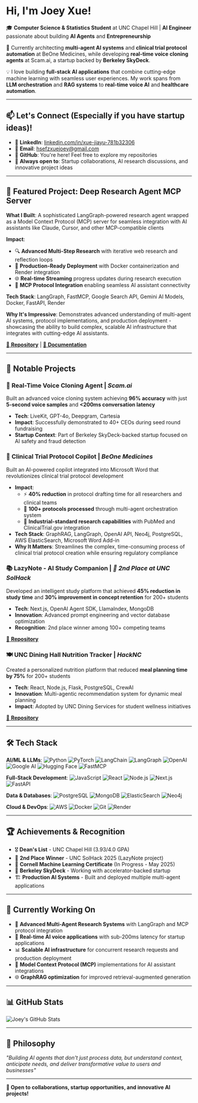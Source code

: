 # Hi, I'm Joey Xue!

🎓 **Computer Science & Statistics Student** at UNC Chapel Hill | **AI Engineer** passionate about building **AI Agents** and **Entrepreneurship**

🚀 Currently architecting **multi-agent AI systems** and **clinical trial protocol automation** at BeOne Medicines, while developing **real-time voice cloning agents** at Scam.ai, a startup backed by **Berkeley SkyDeck**.

💡 I love building **full-stack AI applications** that combine cutting-edge machine learning with seamless user experiences. My work spans from **LLM orchestration** and **RAG systems** to **real-time voice AI** and **healthcare automation**.

---

## 📫 Let's Connect (Especially if you have startup ideas)!

- 💼 **LinkedIn**: [linkedin.com/in/xue-jiayu-781b32306](https://linkedin.com/in/xue-jiayu-781b32306)
- 📧 **Email**: hsefzxuejoey@gmail.com
- 🐙 **GitHub**: You're here! Feel free to explore my repositories
- 🚀 **Always open to**: Startup collaborations, AI research discussions, and innovative project ideas

---

## 🎯 Featured Project: Deep Research Agent MCP Server

**What I Built**: A sophisticated LangGraph-powered research agent wrapped as a Model Context Protocol (MCP) server for seamless integration with AI assistants like Claude, Cursor, and other MCP-compatible clients

**Impact**: 
- 🔍 **Advanced Multi-Step Research** with iterative web research and reflection loops
- 🚀 **Production-Ready Deployment** with Docker containerization and Render integration
- 🌐 **Real-time Streaming** progress updates during research execution
- 🔧 **MCP Protocol Integration** enabling seamless AI assistant connectivity

**Tech Stack**: LangGraph, FastMCP, Google Search API, Gemini AI Models, Docker, FastAPI, Render

**Why It's Impressive**: Demonstrates advanced understanding of multi-agent AI systems, protocol implementations, and production deployment - showcasing the ability to build complex, scalable AI infrastructure that integrates with cutting-edge AI assistants.

[📱 **Repository**](https://github.com/celestialdust/deep-research-mcp) | [📖 **Documentation**](https://github.com/celestialdust/deep-research-mcp#readme)

---

## 🚀 Notable Projects

### 🎵 **Real-Time Voice Cloning Agent** | *Scam.ai* 
Built an advanced voice cloning system achieving **96% accuracy** with just **5-second voice samples** and **<200ms conversation latency**
- **Tech**: LiveKit, GPT-4o, Deepgram, Cartesia
- **Impact**: Successfully demonstrated to 40+ CEOs during seed round fundraising
- **Startup Context**: Part of Berkeley SkyDeck-backed startup focused on AI safety and fraud detection

### 🏥 **Clinical Trial Protocol Copilot** | *BeOne Medicines*
Built an AI-powered copilot integrated into Microsoft Word that revolutionizes clinical trial protocol development
- **Impact**: 
  - ⚡ **40% reduction** in protocol drafting time for all researchers and clinical teams
  - 🤖 **100+ protocols processed** through multi-agent orchestration system
  - 🔬 **Industrial-standard research capabilities** with PubMed and ClinicalTrial.gov integration
- **Tech Stack**: GraphRAG, LangGraph, OpenAI API, Neo4j, PostgreSQL, AWS ElasticSearch, Microsoft Word Add-in
- **Why It Matters**: Streamlines the complex, time-consuming process of clinical trial protocol creation while ensuring regulatory compliance

### 📚 **LazyNote - AI Study Companion** | *🥈 2nd Place at UNC SolHack*
Developed an intelligent study platform that achieved **45% reduction in study time** and **30% improvement in concept retention** for 200+ students
- **Tech**: Next.js, OpenAI Agent SDK, LlamaIndex, MongoDB
- **Innovation**: Advanced prompt engineering and vector database optimization
- **Recognition**: 2nd place winner among 100+ competing teams

[📱 **Repository**](https://github.com/celestialdust/LazyNote)

### 🍽️ **UNC Dining Hall Nutrition Tracker** | *HackNC*
Created a personalized nutrition platform that reduced **meal planning time by 75%** for 200+ students
- **Tech**: React, Node.js, Flask, PostgreSQL, CrewAI
- **Innovation**: Multi-agentic recommendation system for dynamic meal planning
- **Impact**: Adopted by UNC Dining Services for student wellness initiatives

[📱 **Repository**](https://github.com/celestialdust/unc-dining-app) 

---

## 🛠 Tech Stack

**AI/ML & LLMs**:
![Python](https://img.shields.io/badge/-Python-3776AB?style=flat&logo=python&logoColor=white)
![PyTorch](https://img.shields.io/badge/-PyTorch-EE4C2C?style=flat&logo=pytorch&logoColor=white)
![LangChain](https://img.shields.io/badge/-LangChain-339933?style=flat&logo=chainlink&logoColor=white)
![LangGraph](https://img.shields.io/badge/-LangGraph-FF6B6B?style=flat&logo=graph&logoColor=white)
![OpenAI](https://img.shields.io/badge/-OpenAI-412991?style=flat&logo=openai&logoColor=white)
![Google AI](https://img.shields.io/badge/-Gemini%20AI-4285F4?style=flat&logo=google&logoColor=white)
![Hugging Face](https://img.shields.io/badge/-Hugging%20Face-FFD21E?style=flat&logo=huggingface&logoColor=black)
![FastMCP](https://img.shields.io/badge/-FastMCP-00D9FF?style=flat&logo=fastapi&logoColor=white)

**Full-Stack Development**:
![JavaScript](https://img.shields.io/badge/-JavaScript-F7DF1E?style=flat&logo=javascript&logoColor=black)
![React](https://img.shields.io/badge/-React-61DAFB?style=flat&logo=react&logoColor=black)
![Node.js](https://img.shields.io/badge/-Node.js-339933?style=flat&logo=node.js&logoColor=white)
![Next.js](https://img.shields.io/badge/-Next.js-000000?style=flat&logo=next.js&logoColor=white)
![FastAPI](https://img.shields.io/badge/-FastAPI-009688?style=flat&logo=fastapi&logoColor=white)

**Data & Databases**:
![PostgreSQL](https://img.shields.io/badge/-PostgreSQL-336791?style=flat&logo=postgresql&logoColor=white)
![MongoDB](https://img.shields.io/badge/-MongoDB-47A248?style=flat&logo=mongodb&logoColor=white)
![ElasticSearch](https://img.shields.io/badge/-Elasticsearch-005571?style=flat&logo=elasticsearch&logoColor=white)
![Neo4j](https://img.shields.io/badge/-Neo4j-008CC1?style=flat&logo=neo4j&logoColor=white)

**Cloud & DevOps**:
![AWS](https://img.shields.io/badge/-AWS-232F3E?style=flat&logo=amazon-aws&logoColor=white)
![Docker](https://img.shields.io/badge/-Docker-2496ED?style=flat&logo=docker&logoColor=white)
![Git](https://img.shields.io/badge/-Git-F05032?style=flat&logo=git&logoColor=white)
![Render](https://img.shields.io/badge/-Render-46E3B7?style=flat&logo=render&logoColor=white)

---

## 🏆 Achievements & Recognition

- 🎖️ **Dean's List** - UNC Chapel Hill (3.93/4.0 GPA)
- 🥈 **2nd Place Winner** - UNC SolHack 2025 (LazyNote project)
- 📜 **Cornell Machine Learning Certificate** (In Progress - May 2025)
- 🚀 **Berkeley SkyDeck** - Working with accelerator-backed startup
- 🏗️ **Production AI Systems** - Built and deployed multiple multi-agent applications

---

## 🌱 Currently Working On

- 🔬 **Advanced Multi-Agent Research Systems** with LangGraph and MCP protocol integration
- 🎤 **Real-time AI voice applications** with sub-200ms latency for startup applications
- 📊 **Scalable AI infrastructure** for concurrent research requests and production deployment
- 🧠 **Model Context Protocol (MCP)** implementations for AI assistant integrations
- 🌐 **GraphRAG optimization** for improved retrieval-augmented generation

---

## 📊 GitHub Stats

![Joey's GitHub Stats](https://github-readme-stats.vercel.app/api?username=celestialdust&show_icons=true&theme=tokyonight&count_private=true)

---

## 💭 Philosophy

*"Building AI agents that don't just process data, but understand context, anticipate needs, and deliver transformative value to users and businesses"*

---

**🚀 Open to collaborations, startup opportunities, and innovative AI projects!**
